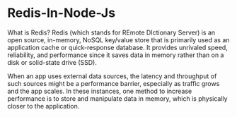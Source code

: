 # Redis-In-Node-Js
What is Redis?
Redis (which stands for REmote DIctionary Server) is an open source, in-memory, NoSQL key/value store that is primarily used as an application cache or quick-response database. It provides unrivaled speed, reliability, and performance since it saves data in memory rather than on a disk or solid-state drive (SSD).

When an app uses external data sources, the latency and throughput of such sources might be a performance barrier, especially as traffic grows and the app scales. In these instances, one method to increase performance is to store and manipulate data in memory, which is physically closer to the application.
